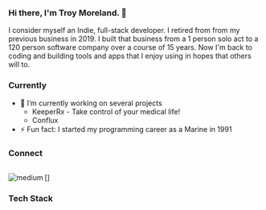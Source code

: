 ### Hi there, I'm Troy Moreland. 👋

I consider myself an Indie, full-stack developer.  I retired from from my previous business in 2019.  I built that business from a 1 person solo act to a 120 person software company over a course of 15 years.  Now I'm back to coding and building tools and apps that I enjoy using in hopes that others will to.

### Currently

- 🔭 I’m currently working on several projects
  - KeeperRx - Take control of your medical life!
  - Conflux
- ⚡ Fun fact: I started my programming career as a Marine in 1991

### Connect

![<img align="left" alt="medium" src="https://img.shields.io/badge/medium-%2312100E.svg?&style=for-the-badge&logo=medium&logoColor=white" />](https://graypes.medium.com)

[<img align="left" alt="medium" src="https://img.shields.io/badge/Discord-7289DA?style=for-the-badge&logo=discord&logoColor=white" />]

### Tech Stack
